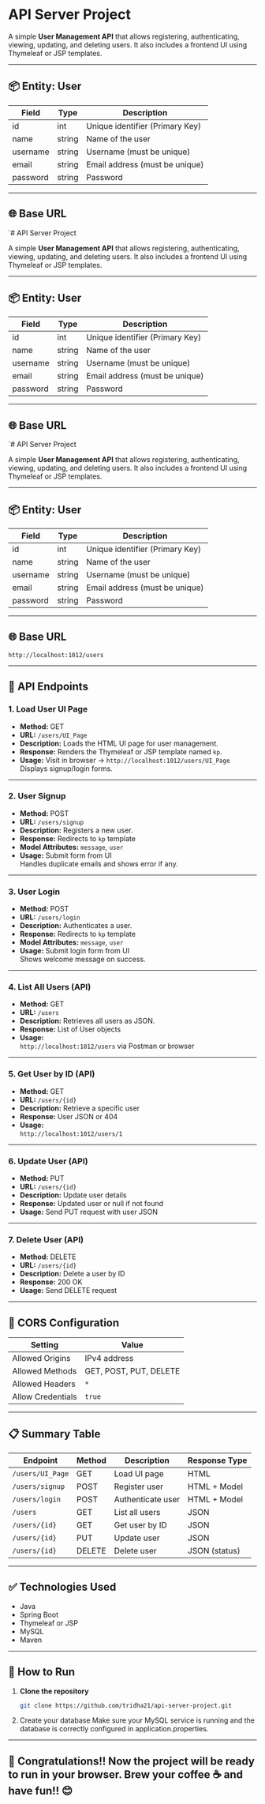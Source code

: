 # API Server Project

A simple **User Management API** that allows registering, authenticating, viewing, updating, and deleting users. It also includes a frontend UI using Thymeleaf or JSP templates.

---

## 📦 Entity: User

| Field     | Type   | Description                       |
|-----------|--------|-----------------------------------|
| id        | int    | Unique identifier (Primary Key)   |
| name      | string | Name of the user                  |
| username  | string | Username (must be unique)         |
| email     | string | Email address (must be unique)    |
| password  | string | Password                          |

---

## 🌐 Base URL

`# API Server Project

A simple **User Management API** that allows registering, authenticating, viewing, updating, and deleting users. It also includes a frontend UI using Thymeleaf or JSP templates.

---

## 📦 Entity: User

| Field     | Type   | Description                       |
|-----------|--------|-----------------------------------|
| id        | int    | Unique identifier (Primary Key)   |
| name      | string | Name of the user                  |
| username  | string | Username (must be unique)         |
| email     | string | Email address (must be unique)    |
| password  | string | Password                          |

---

## 🌐 Base URL
`# API Server Project

A simple **User Management API** that allows registering, authenticating, viewing, updating, and deleting users. It also includes a frontend UI using Thymeleaf or JSP templates.

---

## 📦 Entity: User

| Field     | Type   | Description                       |
|-----------|--------|-----------------------------------|
| id        | int    | Unique identifier (Primary Key)   |
| name      | string | Name of the user                  |
| username  | string | Username (must be unique)         |
| email     | string | Email address (must be unique)    |
| password  | string | Password                          |

---

## 🌐 Base URL

`http://localhost:1012/users`


---

## 🔁 API Endpoints

### 1. Load User UI Page

- **Method:** GET  
- **URL:** `/users/UI_Page`  
- **Description:** Loads the HTML UI page for user management.  
- **Response:** Renders the Thymeleaf or JSP template named `kp`.  
- **Usage:** Visit in browser → `http://localhost:1012/users/UI_Page`  
  Displays signup/login forms.

---

### 2. User Signup

- **Method:** POST  
- **URL:** `/users/signup`  
- **Description:** Registers a new user.  
- **Response:** Redirects to `kp` template  
- **Model Attributes:** `message`, `user`  
- **Usage:** Submit form from UI  
  Handles duplicate emails and shows error if any.

---

### 3. User Login

- **Method:** POST  
- **URL:** `/users/login`  
- **Description:** Authenticates a user.  
- **Response:** Redirects to `kp` template  
- **Model Attributes:** `message`, `user`  
- **Usage:** Submit login form from UI  
  Shows welcome message on success.

---

### 4. List All Users (API)

- **Method:** GET  
- **URL:** `/users`  
- **Description:** Retrieves all users as JSON.  
- **Response:** List of User objects  
- **Usage:**  
  `http://localhost:1012/users` via Postman or browser

---

### 5. Get User by ID (API)

- **Method:** GET  
- **URL:** `/users/{id}`  
- **Description:** Retrieve a specific user  
- **Response:** User JSON or 404  
- **Usage:**  
  `http://localhost:1012/users/1`

---

### 6. Update User (API)

- **Method:** PUT  
- **URL:** `/users/{id}`  
- **Description:** Update user details  
- **Response:** Updated user or null if not found  
- **Usage:** Send PUT request with user JSON

---

### 7. Delete User (API)

- **Method:** DELETE  
- **URL:** `/users/{id}`  
- **Description:** Delete a user by ID  
- **Response:** 200 OK  
- **Usage:** Send DELETE request

---

## 🔐 CORS Configuration

| Setting              | Value                    |
|----------------------|--------------------------|
| Allowed Origins      | IPv4 address             |
| Allowed Methods      | GET, POST, PUT, DELETE   |
| Allowed Headers      | `*`                      |
| Allow Credentials    | `true`                   |

---

## 📋 Summary Table

| Endpoint             | Method | Description             | Response Type  |
|----------------------|--------|-------------------------|----------------|
| `/users/UI_Page`     | GET    | Load UI page            | HTML           |
| `/users/signup`      | POST   | Register user           | HTML + Model   |
| `/users/login`       | POST   | Authenticate user       | HTML + Model   |
| `/users`             | GET    | List all users          | JSON           |
| `/users/{id}`        | GET    | Get user by ID          | JSON           |
| `/users/{id}`        | PUT    | Update user             | JSON           |
| `/users/{id}`        | DELETE | Delete user             | JSON (status)  |

---

## ✅ Technologies Used

- Java
- Spring Boot
- Thymeleaf or JSP
- MySQL
- Maven

---

## 🚀 How to Run

1. **Clone the repository**  
   ```bash
   git clone https://github.com/tridha21/api-server-project.git
   
2. Create your database
Make sure your MySQL service is running and the database is correctly configured in application.properties.
---
## 🎉 Congratulations!! Now the project will be ready to run in your browser. Brew your coffee ☕ and have fun!! 😊

